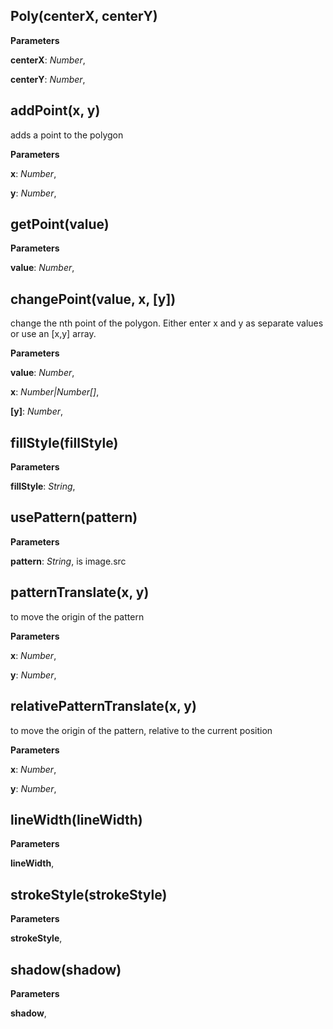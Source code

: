 Poly(centerX, centerY)
----------------------
**Parameters**

**centerX**:  *Number*,  


**centerY**:  *Number*,  


addPoint(x, y)
--------------
adds a point to the polygon


**Parameters**

**x**:  *Number*,  


**y**:  *Number*,  


getPoint(value)
---------------
**Parameters**

**value**:  *Number*,  


changePoint(value, x, \[y\])
----------------------------
change the nth point of the polygon. Either enter x and y as separate values or use an [x,y] array.


**Parameters**

**value**:  *Number*,  


**x**:  *Number|Number[]*,  


**[y]**:  *Number*,  


fillStyle(fillStyle)
--------------------
**Parameters**

**fillStyle**:  *String*,  


usePattern(pattern)
-------------------
**Parameters**

**pattern**:  *String*,  is image.src

patternTranslate(x, y)
----------------------
to move the origin of the pattern


**Parameters**

**x**:  *Number*,  


**y**:  *Number*,  


relativePatternTranslate(x, y)
------------------------------
to move the origin of the pattern, relative to the current position


**Parameters**

**x**:  *Number*,  


**y**:  *Number*,  


lineWidth(lineWidth)
--------------------
**Parameters**

**lineWidth**,  


strokeStyle(strokeStyle)
------------------------
**Parameters**

**strokeStyle**,  


shadow(shadow)
--------------
**Parameters**

**shadow**,  


